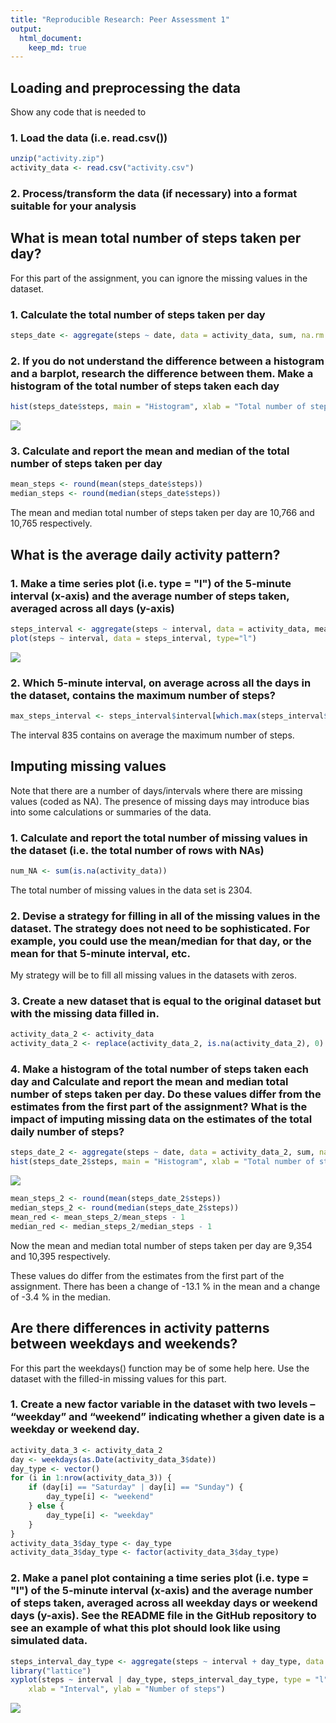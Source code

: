 ```yaml
---
title: "Reproducible Research: Peer Assessment 1"
output: 
  html_document:
    keep_md: true
---
```



## Loading and preprocessing the data

Show any code that is needed to

### 1. Load the data (i.e. read.csv())


```r
unzip("activity.zip")
activity_data <- read.csv("activity.csv")
```

### 2. Process/transform the data (if necessary) into a format suitable for your analysis


## What is mean total number of steps taken per day?

For this part of the assignment, you can ignore the missing values in the dataset.

### 1. Calculate the total number of steps taken per day


```r
steps_date <- aggregate(steps ~ date, data = activity_data, sum, na.rm = TRUE)
```

### 2. If you do not understand the difference between a histogram and a barplot, research the difference between them. Make a histogram of the total number of steps taken each day


```r
hist(steps_date$steps, main = "Histogram", xlab = "Total number of steps taken each day", ylab = "Frequency (days)", col = "Blue")
```

![](PA1_template_files/figure-html/unnamed-chunk-3-1.png)<!-- -->

### 3. Calculate and report the mean and median of the total number of steps taken per day


```r
mean_steps <- round(mean(steps_date$steps))
median_steps <- round(median(steps_date$steps))
```

The mean and median total number of steps taken per day are 10,766 and 10,765 respectively.

## What is the average daily activity pattern?

### 1. Make a time series plot (i.e. type = "l") of the 5-minute interval (x-axis) and the average number of steps taken, averaged across all days (y-axis)


```r
steps_interval <- aggregate(steps ~ interval, data = activity_data, mean, na.rm = TRUE)
plot(steps ~ interval, data = steps_interval, type="l")
```

![](PA1_template_files/figure-html/unnamed-chunk-5-1.png)<!-- -->

### 2. Which 5-minute interval, on average across all the days in the dataset, contains the maximum number of steps?


```r
max_steps_interval <- steps_interval$interval[which.max(steps_interval$steps)]
```

The interval 835 contains on average the maximum number of steps.

## Imputing missing values

Note that there are a number of days/intervals where there are missing values (coded as NA). The presence of missing days may introduce bias into some calculations or summaries of the data.

### 1. Calculate and report the total number of missing values in the dataset (i.e. the total number of rows with NAs)


```r
num_NA <- sum(is.na(activity_data))
```

The total number of missing values in the data set is 2304.

### 2. Devise a strategy for filling in all of the missing values in the dataset. The strategy does not need to be sophisticated. For example, you could use the mean/median for that day, or the mean for that 5-minute interval, etc.

My strategy will be to fill all missing values in the datasets with zeros.

### 3. Create a new dataset that is equal to the original dataset but with the missing data filled in.


```r
activity_data_2 <- activity_data
activity_data_2 <- replace(activity_data_2, is.na(activity_data_2), 0)
```

### 4. Make a histogram of the total number of steps taken each day and Calculate and report the mean and median total number of steps taken per day. Do these values differ from the estimates from the first part of the assignment? What is the impact of imputing missing data on the estimates of the total daily number of steps?


```r
steps_date_2 <- aggregate(steps ~ date, data = activity_data_2, sum, na.rm = TRUE)
hist(steps_date_2$steps, main = "Histogram", xlab = "Total number of steps taken each day", ylab = "Frequency (days)", col = "Red")
```

![](PA1_template_files/figure-html/unnamed-chunk-9-1.png)<!-- -->

```r
mean_steps_2 <- round(mean(steps_date_2$steps))
median_steps_2 <- round(median(steps_date_2$steps))
mean_red <- mean_steps_2/mean_steps - 1
median_red <- median_steps_2/median_steps - 1
```

Now the mean and median total number of steps taken per day are 9,354 and 10,395 respectively.

These values do differ from the estimates from the first part of the assignment. There has been a change of -13.1 % in the mean and a change of -3.4 % in the median. 

## Are there differences in activity patterns between weekdays and weekends?

For this part the weekdays() function may be of some help here. Use the dataset with the filled-in missing values for this part.

### 1. Create a new factor variable in the dataset with two levels – “weekday” and “weekend” indicating whether a given date is a weekday or weekend day.


```r
activity_data_3 <- activity_data_2
day <- weekdays(as.Date(activity_data_3$date))
day_type <- vector()
for (i in 1:nrow(activity_data_3)) {
    if (day[i] == "Saturday" | day[i] == "Sunday") {
        day_type[i] <- "weekend"
    } else {
        day_type[i] <- "weekday"
    }
}
activity_data_3$day_type <- day_type
activity_data_3$day_type <- factor(activity_data_3$day_type)
```

### 2. Make a panel plot containing a time series plot (i.e. type = "l") of the 5-minute interval (x-axis) and the average number of steps taken, averaged across all weekday days or weekend days (y-axis). See the README file in the GitHub repository to see an example of what this plot should look like using simulated data.


```r
steps_interval_day_type <- aggregate(steps ~ interval + day_type, data = activity_data_3, mean)
library("lattice")
xyplot(steps ~ interval | day_type, steps_interval_day_type, type = "l", layout = c(1, 2), 
    xlab = "Interval", ylab = "Number of steps")
```

![](PA1_template_files/figure-html/unnamed-chunk-11-1.png)<!-- -->

